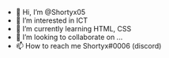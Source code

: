- 👋 Hi, I’m @Shortyx05
- 👀 I’m interested in ICT
- 🌱 I’m currently learning HTML, CSS
- 💞️ I’m looking to collaborate on ...
- 📫 How to reach me Shortyx#0006 (discord)

<!---
Shortyx05/Shortyx05 is a ✨ special ✨ repository because its `README.md` (this file) appears on your GitHub profile.
You can click the Preview link to take a look at your changes.
--->
